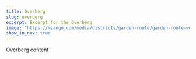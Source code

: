 ```yaml
---
title: Overberg
slug: overberg
excerpt: Excerpt for the Overberg
image: "https://mzango.com/media/districts/garden-route/garden-route-western-cape.jpg"
show_in_nav: true
---
```

Overberg content